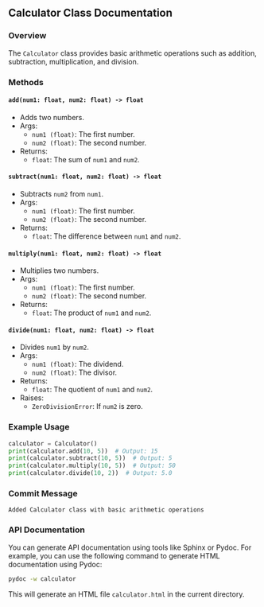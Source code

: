  ## Calculator Class Documentation
### Overview

The `Calculator` class provides basic arithmetic operations such as addition, subtraction, multiplication, and division.

### Methods

#### `add(num1: float, num2: float) -> float`

*   Adds two numbers.
*   Args:
    *   `num1 (float)`: The first number.
    *   `num2 (float)`: The second number.
*   Returns:
    *   `float`: The sum of `num1` and `num2`.

#### `subtract(num1: float, num2: float) -> float`

*   Subtracts `num2` from `num1`.
*   Args:
    *   `num1 (float)`: The first number.
    *   `num2 (float)`: The second number.
*   Returns:
    *   `float`: The difference between `num1` and `num2`.

#### `multiply(num1: float, num2: float) -> float`

*   Multiplies two numbers.
*   Args:
    *   `num1 (float)`: The first number.
    *   `num2 (float)`: The second number.
*   Returns:
    *   `float`: The product of `num1` and `num2`.

#### `divide(num1: float, num2: float) -> float`

*   Divides `num1` by `num2`.
*   Args:
    *   `num1 (float)`: The dividend.
    *   `num2 (float)`: The divisor.
*   Returns:
    *   `float`: The quotient of `num1` and `num2`.
*   Raises:
    *   `ZeroDivisionError`: If `num2` is zero.

### Example Usage

```python
calculator = Calculator()
print(calculator.add(10, 5))  # Output: 15
print(calculator.subtract(10, 5))  # Output: 5
print(calculator.multiply(10, 5))  # Output: 50
print(calculator.divide(10, 2))  # Output: 5.0
```

### Commit Message

`Added Calculator class with basic arithmetic operations`

### API Documentation

You can generate API documentation using tools like Sphinx or Pydoc. For example, you can use the following command to generate HTML documentation using Pydoc:

```bash
pydoc -w calculator
```

This will generate an HTML file `calculator.html` in the current directory. 
